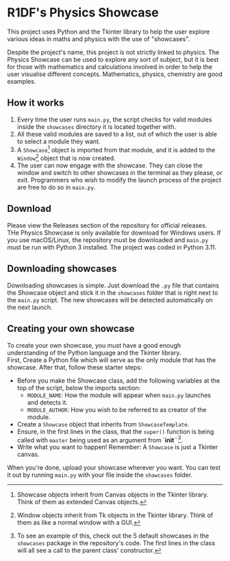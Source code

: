 # R1DF's Physics Showcase
This project uses Python and the Tkinter library to help the user explore various ideas in maths and physics with the use
of "showcases".

Despite the project's name, this project is not strictly linked to physics. The Physics Showcase can be used to explore
any sort of subject, but it is best for those with mathematics and calculations involved in order to help the user visualise
different concepts. Mathematics, physics, chemistry are good examples.

## How it works
1. Every time the user runs `main.py`, the script checks for valid modules inside the `showcases` directory it is located together
with.
2. All these valid modules are saved to a list, out of which the user is able to select a module they want.
3. A `Showcase`[^1] object is imported from that module, and it is added to the `Window`[^2] object that is now created.
4. The user can now engage with the showcase. They can close the window and switch to other showcases in the terminal as they please, or exit.
Programmers who wish to modify the launch process of the project are free to do so in `main.py`.

## Download
Please view the Releases section of the repository for official releases.<br>
THe Physics Showcase is only available for download for Windows users. If you use macOS/Linux, the repository must be downloaded
and `main.py` must be run with Python 3 installed. The project was coded in Python 3.11.

## Downloading showcases
Downloading showcases is simple. Just download the `.py` file that contains the Showcase object and stick it in the `showcases`
folder that is right next to the `main.py` script. The new showcases will be detected automatically on the next launch.

## Creating your own showcase
To create your own showcase, you must have a good enough understanding of the Python language and the Tkinter library.<br>
First, Create a Python file which will serve as the only module that has the showcase. After that, follow these starter steps:
* Before you make the Showcase class, add the following variables at the top of the script, below the imports section:
  * `MODULE_NAME`: How the module will appear when `main.py` launches and detects it.
  * `MODULE_AUTHOR`: How you wish to be referred to as creator of the module.
* Create a `Showcase` object that inherits from `ShowcaseTemplate`.
* Ensure, in the first lines in the class, that the `super()` function is being called with `master` being used as an argument from `__init__``[^3].
* Write what you want to happen! Remember: A `Showcase` is just a Tkinter canvas.

When you're done, upload your showcase wherever you want. You can test it out by running `main.py` with your file inside the `showcases` folder.

[^1]: Showcase objects inherit from Canvas objects in the Tkinter library. Think of them as extended Canvas objects.
[^2]: Window objects inherit from Tk objects in the Tkinter library. Think of them as like a normal window with a GUI.
[^3]: To see an example of this, check out the 5 default showcases in the `showcases` package in the repository's code. The first lines
in the class will all see a call to the parent class' constructor.
